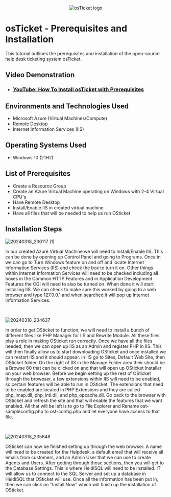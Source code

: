 <p align="center">
<img src="https://i.imgur.com/Clzj7Xs.png" alt="osTicket logo"/>
</p>

<h1>osTicket - Prerequisites and Installation</h1>
This tutorial outlines the prerequisites and installation of the open-source help desk ticketing system osTicket.<br />


<h2>Video Demonstration</h2>

- ### [YouTube: How To Install osTicket with Prerequisites](https://www.youtube.com/watch?v=dEvGaxOgqf0)

<h2>Environments and Technologies Used</h2>

- Microsoft Azure (Virtual Machines/Compute)
- Remote Desktop
- Internet Information Services (IIS)

<h2>Operating Systems Used </h2>

- Windows 10</b> (21H2)

<h2>List of Prerequisites</h2>

- Create a Resource Group
- Create an Azure Virtual Machine operating on Windows with 2-4 Virtual CPU's
- Have Remote Desktop
- Install/Enable IIS in created virtual machine
- Have all files that will be needed to help us run OSticket

<h2>Installation Steps</h2>

![20240318_230117 (1)](https://github.com/tylermartin12368/osticket-prereqs/assets/161632103/981c9ace-8b10-4039-a90e-6a192eda83af)
</p>
<p>
In our created Azure Virtual Machine we will need to Install/Enable IIS. This can be done by opening up Control Panel and going to Programs. Once in we can go to Turn Windows feature on and off and locate Internet Information Services (IIS) and check the box to turn it on. Other things within Internet Information Services will need to be checked including all boxes in the Common HTTP Features and in Application Development Features the CGI will need to also be turned on. When done it will start installing IIS. We can check to make sure this worked by going to a web browser and type 127.0.0.1 and when searched it will pop up Internet Information Services.  
</p>
<br />

![20240318_234637](https://github.com/tylermartin12368/osticket-prereqs/assets/161632103/07553459-b933-41d6-be30-c097af495c9a)
</p>
<p>
In order to get OSticket to function, we will need to install a bunch of different files like PHP Manager for IIS and Rewrite Module. All these files play a role in making OSticket run correctly. Once we have all the files needed, then we can open up IIS as an Admin and register PHP in IIS. This will then finally allow us to start downloading OSticket and once installed we can restart IIS and it should appear. In IIS go to Sites, Default Web Site, then OSticket folder. On the right of IIS in the Manage Folder area their should be a Browse 80 that can be clicked on and that will open up OSticket Installer on your web browser. Before we begin setting up the rest of OSticket through the broweser, a few extensions within IIS will need to be enabled, so certain features will be able to run in OSticket. The extensions that need to be enabled are located in PHP Extensions and they are called php_imap.dll, php_intl.dll, and php_opcache.dll. Go back to the browser with OSticket and refresh the site and that will enable the features that we want enabled. All that will be left is to go to File Explorer and Rename ost-sampleconfig.php to ost-config.php and let everyone have access to that file.  
</p>
<br />

![20240318_235648](https://github.com/tylermartin12368/osticket-prereqs/assets/161632103/8f9a88c8-1830-4092-b499-86d92c9e54cb)
</p>
<p>
OSticket can now be finished setting up through the web browser. A name will need to be created for the Helpdesk, a default email that will receive all emails from customers, and an Admin User that we can use to create Agents and Users. After getting through those sections, then you will get to the Database Settings. This is where HeidiSQL will need to be installed. IT will allow us to connect to the SQL Server and set up a database in HeidiSQL that OSticket will use. Once all the information has been put in, then we can click on "Install Now" which will finish up the installation of OSticket.   
</p>
<br />

